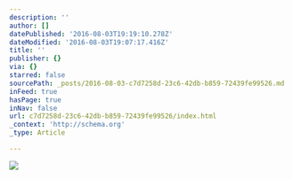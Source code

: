 ```yaml
---
description: ''
author: []
datePublished: '2016-08-03T19:19:10.278Z'
dateModified: '2016-08-03T19:07:17.416Z'
title: ''
publisher: {}
via: {}
starred: false
sourcePath: _posts/2016-08-03-c7d7258d-23c6-42db-b859-72439fe99526.md
inFeed: true
hasPage: true
inNav: false
url: c7d7258d-23c6-42db-b859-72439fe99526/index.html
_context: 'http://schema.org'
_type: Article

---
```

![](https://the-grid-user-content.s3-us-west-2.amazonaws.com/c9056830-918c-4540-b6df-ef6e6b416d6a.png)
